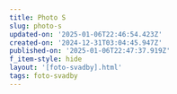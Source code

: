 ```yaml
---
title: Photo S
slug: photo-s
updated-on: '2025-01-06T22:46:54.423Z'
created-on: '2024-12-31T03:04:45.947Z'
published-on: '2025-01-06T22:47:37.919Z'
f_item-style: hide
layout: '[foto-svadby].html'
tags: foto-svadby
---
```



